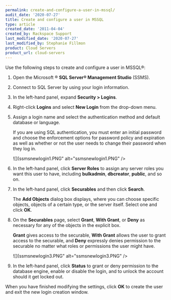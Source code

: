 ```yaml
---
permalink: create-and-configure-a-user-in-mssql/
audit_date: '2020-07-27'
title: Create and configure a user in MSSQL
type: article
created_date: '2011-04-04'
created_by: Rackspace Support
last_modified_date: '2020-07-27'
last_modified_by: Stephanie Fillmon
product: Cloud Servers
product_url: cloud-servers
---
```


Use the following steps to create and configure a user in MSSQL&reg;:

1. Open the Microsoft &reg; **SQL Server&reg; Management Studio** (SSMS).

2. Connect to SQL Server by using your login information.

3. In the left-hand panel, expand **Security > Logins**.

4. Right-click **Logins** and select **New Login** from the drop-down menu.

5. Assign a login name and select the authentication method and default database or language.

   If you are using SQL authentication, you must enter an initial password and choose the
   enforcement options for password policy and expiration as well as whether or not the user
   needs to change their password when they log in.

   ![](ssmsnewlogin1.PNG" alt="ssmsnewlogin1.PNG" />

6. In the left-hand panel, click **Server Roles** to assign any server roles you want
   this user to have, including **bulkadmin**, **dbcreator**, **public**, and so on.

7. In the left-hand panel, click **Securables** and then click **Search**.

   The **Add Objects** dialog box displays, where you can choose specific objects, objects of a
   certain type, or the server itself. Select one and click **OK**.

8. On the **Securables** page, select **Grant**, **With Grant**, or **Deny** as necessary for any of the
   objects in the explicit box.

   **Grant** gives access to the securable, **With Grant** allows the user to grant access to the
   securable, and **Deny** expressly denies permission to the securable no matter what roles or
   permissions the user might have.

   ![](ssmsnewlogin3.PNG" alt="ssmsnewlogin3.PNG" />

9. In the left-hand panel, click **Status** to grant or deny permission to the database engine,
   enable or disable the login, and to unlock the account should it get
   locked out.

When you have finished modifying the settings, click **OK** to create the user and exit the new login creation window.
